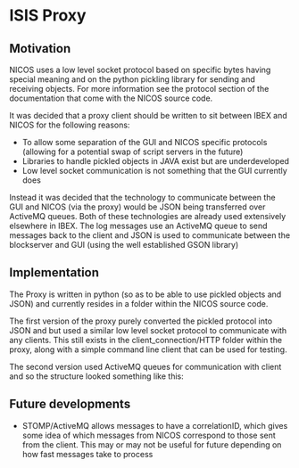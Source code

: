 # ISIS Proxy

## Motivation

NICOS uses a low level socket protocol based on specific bytes having special meaning and on the python pickling library for sending and receiving objects. For more information see the protocol section of the documentation that come with the NICOS source code.

It was decided that a proxy client should be written to sit between IBEX and NICOS for the following reasons:
* To allow some separation of the GUI and NICOS specific protocols (allowing for a potential swap of script servers in the future)
* Libraries to handle pickled objects in JAVA exist but are underdeveloped
* Low level socket communication is not something that the GUI currently does

Instead it was decided that the technology to communicate between the GUI and NICOS (via the proxy) would be JSON being transferred over ActiveMQ queues. Both of these technologies are already used extensively elsewhere in IBEX. The log messages use an ActiveMQ queue to send messages back to the client and JSON is used to communicate between the blockserver and GUI (using the well established GSON library)

## Implementation

The Proxy is written in python (so as to be able to use pickled objects and JSON) and currently resides in a folder within the NICOS source code. 

The first version of the proxy purely converted the pickled protocol into JSON and but used a similar low level socket protocol to communicate with any clients. This still exists in the client_connection/HTTP folder within the proxy, along with a simple command line client that can be used for testing.

The second version used ActiveMQ queues for communication with client and so the structure looked something like this:

## Future developments

* STOMP/ActiveMQ allows messages to have a correlationID, which gives some idea of which messages from NICOS correspond to those sent from the client. This may or may not be useful for future depending on how fast messages take to process
